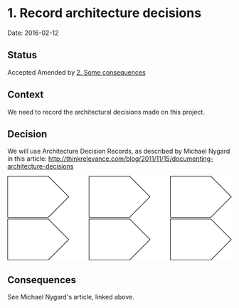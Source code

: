 # 1. Record architecture decisions

Date: 2016-02-12

## Status

Accepted
Amended by [2. Some consequences](0002-масштабирование.md)


## Context

We need to record the architectural decisions made on this project.

## Decision

We will use Architecture Decision Records, as described by Michael Nygard in this article: http://thinkrelevance.com/blog/2011/11/15/documenting-architecture-decisions

![Alt text](./valuestream.svg)
<img src="./valuestream.svg">

## Consequences

See Michael Nygard's article, linked above.